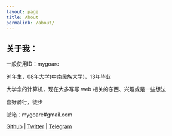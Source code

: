 ```yaml
---
layout: page
title: About
permalink: /about/
---
```



## 关于我：

一般使用ID：mygoare

91年生，08年大学(中南民族大学)，13年毕业

大学念的计算机，现在大多写写 web 相关的东西、兴趣或是一些想法

喜好骑行，徒步

邮箱：mygoare#gmail.com

[Github](https://github.com/mygoare) | [Twitter](https://twitter.com/mygoare) | [Telegram](https://t.me/mygoare)


